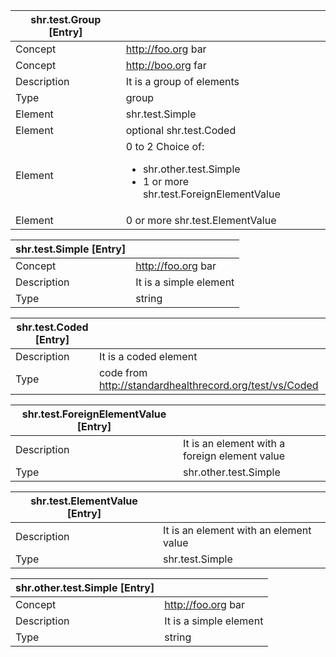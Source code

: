 | shr.test.Group [Entry] ||
|---|---|
| Concept | http://foo.org bar |
| Concept | http://boo.org far |
| Description | It is a group of elements |
| Type | group |
| Element | shr.test.Simple |
| Element | optional shr.test.Coded |
| Element | 0 to 2 Choice of: <ul><li>shr.other.test.Simple</li><li>1 or more shr.test.ForeignElementValue</li></ul> |
| Element | 0 or more shr.test.ElementValue |

<!-- next file -->

| shr.test.Simple [Entry] ||
|---|---|
| Concept | http://foo.org bar |
| Description | It is a simple element |
| Type | string |

<!-- next file -->

| shr.test.Coded [Entry] ||
|---|---|
| Description | It is a coded element |
| Type | code from http://standardhealthrecord.org/test/vs/Coded |


<!-- next file -->

| shr.test.ForeignElementValue [Entry] ||
|---|---|
| Description | It is an element with a foreign element value |
| Type | shr.other.test.Simple |

<!-- next file -->

| shr.test.ElementValue [Entry] ||
|---|---|
| Description | It is an element with an element value |
| Type | shr.test.Simple |

<!-- next file -->

| shr.other.test.Simple [Entry] ||
|---|---|
| Concept | http://foo.org bar |
| Description | It is a simple element |
| Type | string |